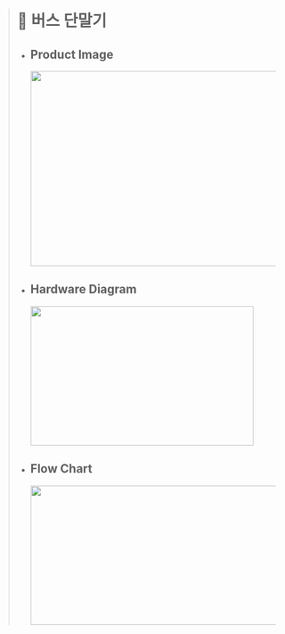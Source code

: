 > # 🚌 버스 단말기
>	- ## Product Image
>		<img src="https://user-images.githubusercontent.com/68980204/134470712-ea3cfea3-bbd0-4d62-8294-49fcde790bd1.PNG" width="600" height="350">  
> 
>	- ## Hardware Diagram
>		<img src="https://user-images.githubusercontent.com/68980204/134470950-dfa67800-8836-4a34-8b3d-fc97dd9d68d5.PNG" width="400" height="250">  
> 
>	- ## Flow Chart
>		<img src="https://user-images.githubusercontent.com/68980204/134470853-649bfebd-8b46-4023-a1ab-843a87bc618b.PNG" width="600" height="250">  